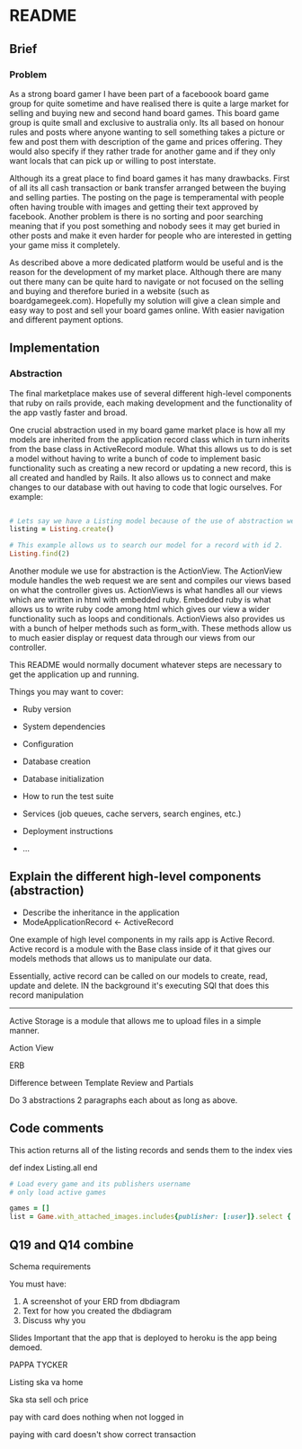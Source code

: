 # README

## Brief

### Problem

As a strong board gamer I have been part of a faceboook board game group for quite sometime and have realised there is quite a large market for selling and buying new and second hand board games. This board game group is quite small and exclusive to australia only. Its all based on honour rules and posts where anyone wanting to sell something takes a picture or few and post them with description of the game and prices offering. They would also specify if they rather trade for another game and if they only want locals that can pick up or willing to post interstate.

Although its a great place to find board games it has many drawbacks. First of all its all cash transaction or bank transfer arranged between the buying and selling parties. The posting on the page is temperamental with people often having trouble with images and getting their text approved by facebook. Another problem is there is no sorting and poor searching meaning that if you post something and nobody sees it may get buried in other posts and make it even harder for people who are interested in getting your game miss it completely.

As described above a more dedicated platform would be useful and is the reason for the development of my market place. Although there are many out there many can be quite hard to navigate or not focused on the selling and buying and therefore buried in a website (such as boardgamegeek.com). Hopefully my solution will give a clean simple and easy way to  post and sell your board games online. With easier navigation and different payment options.


## Implementation

### Abstraction

The final marketplace makes use of several different high-level components that ruby on rails provide, each making development and the functionality of the app vastly faster and broad.

One crucial abstraction used in my board game market place is how all my models are 
inherited from the application record class which in turn inherits from the base class in ActiveRecord module. What this allows us to do is set a model without having to write a bunch of code to implement basic functionality such as creating a new record or updating a new record, this is all created and handled by Rails. It also allows us to connect and make changes to our database with out having to code that logic ourselves. For example:

```Ruby

# Lets say we have a Listing model because of the use of abstraction we have access to the create model in which we didn't write ourselves but inherited from other classes. This method allows to make a new record in our database and populate it with variables we determined when creating the model.
listing = Listing.create()

# This example allows us to search our model for a record with id 2.
Listing.find(2)

```

Another module we use for abstraction is the ActionView. The ActionView module handles the web request we are sent and compiles our views based on what the controller gives us. ActionViews is what handles all our views which are written in html with embedded ruby. Embedded ruby is what allows us to write ruby code among html which gives our view a wider functionality such as loops and conditionals. ActionViews also provides us with a bunch of helper methods such as form_with. These methods allow us to much easier display or request data through our views from our controller.

This README would normally document whatever steps are necessary to get the
application up and running.

Things you may want to cover:

* Ruby version

* System dependencies

* Configuration

* Database creation

* Database initialization

* How to run the test suite

* Services (job queues, cache servers, search engines, etc.)

* Deployment instructions

* ...

## Explain the different high-level components (abstraction)

- Describe the inheritance in the application
- ModeApplicationRecord <- ActiveRecord

One example of high level components in my rails app is Active Record. Active record is a module with the Base class inside of it that gives our models methods that allows us to manipulate our data.

Essentially, active record can be called on our models to create, read, update and delete. IN the background it's executing SQl that does this record manipulation

---
Active Storage is a module that allows me to upload files in a simple manner.

Action View

ERB

Difference between Template Review and Partials

Do 3 abstractions 2 paragraphs each about as long as above.

## Code comments

This action returns all of the listing records and sends them to the index vies

def index
    Listing.all
end

```Ruby
# Load every game and its publishers username
# only load active games

games = []
list = Game.with_attached_images.includes{publisher: [:user]}.select { |game| game.active == true }

```
## Q19 and Q14 combine

Schema requirements

You must have:

1.  A screenshot of your ERD from dbdiagram
2.  Text for how you created the dbdiagram
3.  Discuss why you



Slides Important that the app that is deployed to heroku is the app being demoed.

PAPPA TYCKER

Listing ska va home

Ska sta sell och price

pay with card does nothing when not logged in

paying with card doesn't show correct transaction